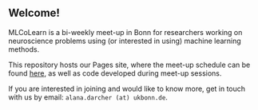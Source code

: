 ## Welcome!

MLCoLearn is a bi-weekly meet-up in Bonn for researchers working on neuroscience problems using (or interested in using) machine learning methods.

This repository hosts our Pages site, where the meet-up schedule can be found [here](https://mlcolearn.github.io/), as well as code developed during meet-up sessions. 

If you are interested in joining and would like to know more, get in touch with us by email: ```alana.darcher (at) ukbonn.de```. 
